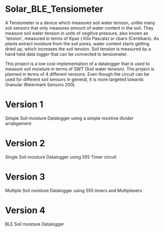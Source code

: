 # Solar_BLE_Tensiometer

A Tensiometer is a device which measures soil water tension, unlike many soil sensors that only measures amount of water content in the soil. They measure soil water tension in units of negitive pressure, also known as 'tension', measured in terms of Kpas ( Kilo Pascals) or cbars (Centibars). As plants extract moisture from the soil pores, water content starts getting dried up, which increases the soil tension. Soil tension is measured by a hand held data logger that can be connected to tensiometer.

This project is a low cost implementation of a datalogger that is used to measure soil moisture in terms of SWT (Soil water tension). The project is planned in terms of 4 different versions. Even though the circuit can be used for different soil sensors in general, it is more targeted towards Granular Watermark Sensors 200L

# Version 1
Simple Soil moisture Datalogger using a simple resistive divider arrabgement

# Version 2
Single Soil moisture Datalogger using 555 Timer circuit

# Version 3
Multiple Soil moisture Datalogger using 555 timers and Multiplexers

# Version 4
BLE Soil moisture Datalogger
